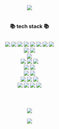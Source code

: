 <div align="center"><img src="https://capsule-render.vercel.app/api?type=wave&color=1c768f&height=200&section=header&text=&fontSize=90" /></div>

<br>
<h3 align="center"> 📚 tech stack 📚</h3>
<br>

<div align="center">
<div>
<img src="https://img.shields.io/badge/JavaScript-F7DF1E?style=for-the-badge&logo=javascript&logoColor=black"/>
<img src="https://img.shields.io/badge/HTML5-E34F26?style=for-the-badge&logo=html5&logoColor=white"/>
<img src="https://img.shields.io/badge/CSS3-1572B6?style=for-the-badge&logo=css3&logoColor=white"/>
<img src="https://img.shields.io/badge/React-61DAFB?style=for-the-badge&logo=React&logoColor=black"/>
<img src="https://img.shields.io/badge/PostCSS-DD3A0A?style=for-the-badge&logo=PostCSS&logoColor=black"/>
<img src="https://img.shields.io/badge/Tailwind CSS-06B6D4?style=for-the-badge&logo=Tailwind CSS&logoColor=white"/>
<img src="https://img.shields.io/badge/MUI-007FFF?style=for-the-badge&logo=MUI&logoColor=white"/>
<img src="https://img.shields.io/badge/Typescript-3178C6?style=for-the-badge&logo=Typescript&logoColor=white"/>
</div>

<div>
<img src="https://img.shields.io/badge/React Router-CA4245?style=for-the-badge&logo=React Router&logoColor=white">
 <img src="https://img.shields.io/badge/React Query-FF4154?style=for-the-badge&logo=React Query&logoColor=white">
 </div>
 
<div>
<img src="https://img.shields.io/badge/Redux-764ABC?style=for-the-badge&logo=Redux&logoColor=purple">
</div>

<div>
<img src="https://img.shields.io/badge/Node.js-339933?style=for-the-badge&logo=Node.js&logoColor=white"/>
<img src="https://img.shields.io/badge/Express-000000?style=for-the-badge&logo=Express&logoColor=white"/>
<img src="https://img.shields.io/badge/NGINX-009639?style=for-the-badge&logo=NGINX&logoColor=white"/>
</div>

<div>
<img src="https://img.shields.io/badge/MySQL-4479A1?style=for-the-badge&logo=MySQL&logoColor=white"/>
<img src="https://img.shields.io/badge/postgresql-4169E1?style=for-the-badge&logo=postgresql&logoColor=white"/>
</div>

<div>
<img src="https://img.shields.io/badge/Git-F05032?style=for-the-badge&logo=git&logoColor=white"/>
<img src="https://img.shields.io/badge/GitHub-181717?style=for-the-badge&logo=GitHub&logoColor=white"/>
</div>

<div>
<img src="https://img.shields.io/badge/Amazon AWS-232F3E?style=for-the-badge&logo=amazonaws&logoColor=white"/>
<img src="https://img.shields.io/badge/Heroku-430098?style=for-the-badge&logo=Heroku&logoColor=white"/>
<img src="https://img.shields.io/badge/Netlify-00C7B7?style=for-the-badge&logo=Netlify&logoColor=white">
</div>

<div>
<img src="https://img.shields.io/badge/Visual Studio Code-007ACC?style=for-the-badge&logo=Visual Studio Code&logoColor=white"/>
<img src="https://img.shields.io/badge/Postman-FF6C37?style=for-the-badge&logo=Postman&logoColor=white"/>
<img src="https://img.shields.io/badge/Firebase-FFCA28?style=for-the-badge&logo=Firebase&logoColor=white">
<img src="https://img.shields.io/badge/Cloudlinary-1261FE?style=for-the-badge&logo=iCloud&logoColor=white">
</div>
<div/>

<br><br>

<img src="https://github-readme-stats.vercel.app/api/top-langs/?username=HWAHAEBANG&layout=compact"><br/><br/>
<img src="https://github-readme-stats.vercel.app/api?username=HWAHAEBANG&show_icons=true">




